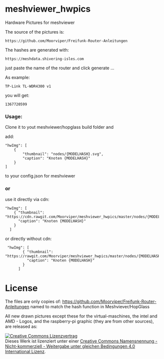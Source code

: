 # meshviewer_hwpics
Hardware Pictures for meshviewer

The source of the pictures is:

    https://github.com/Moorviper/Freifunk-Router-Anleitungen

The hashes are generated with:

    https://meshdata.shivering-isles.com 

just paste the name of the router and click generate ...

As example: 

    TP-Link TL-WDR4300 v1

you will get:

    1367720599



### Usage:

Clone it to yout meshviewer/hopglass build folder and


add:


    "hwImg": [
    	{
    		"thumbnail": "nodes/{MODELHASH}.svg",
    		"caption": "Knoten {MODELHASH}"
    	}
    ]

to your config.json for meshviewer

### or
use it directly via cdn:

    "hwImg": [
        { "thumbnail": "https://cdn.rawgit.com/Moorviper/meshviewer_hwpics/master/nodes/{MODELHASH}.svg",
          "caption": "Knoten {MODELHASH}"
        }
      ]
      
 or directly without cdn:
 
     "hwImg": [
            { "thumbnail": "https://rawgit.com/Moorviper/meshviewer_hwpics/master/nodes/{MODELHASH}.svg",
              "caption": "Knoten {MODELHASH}"
            }
          ]
          
# License

The files are only copies of: https://github.com/Moorviper/Freifunk-Router-Anleitungen
named to match the hash function in Meshviever/HopGlass

All new drawn pictures except these for the virtual-maschines, the intel and AMD - Logos, and the raspberry-pi graphic (they are from other sources),
are released as:

<a rel="license" href="http://creativecommons.org/licenses/by-nc-sa/4.0/"><img alt="Creative Commons Lizenzvertrag" style="border-width:0" src="https://i.creativecommons.org/l/by-nc-sa/4.0/88x31.png" /></a><br />Dieses Werk ist lizenziert unter einer <a rel="license" href="http://creativecommons.org/licenses/by-nc-sa/4.0/">Creative Commons Namensnennung - Nicht-kommerziell - Weitergabe unter gleichen Bedingungen 4.0 International Lizenz</a>.
